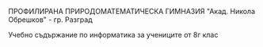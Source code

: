 ПРОФИЛИРАНА ПРИРОДОМАТЕМАТИЧЕСКА ГИМНАЗИЯ "Акад. Никола Обрешков" - гр. Разград

Учебно съдържание по информатика за учениците от 8г клас
